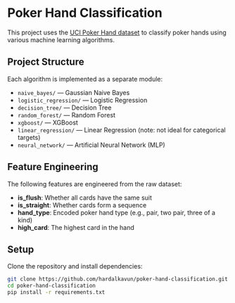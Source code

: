 
# Poker Hand Classification 

This project uses the [UCI Poker Hand dataset](https://archive.ics.uci.edu/ml/datasets/poker+hand) to classify poker hands using various machine learning algorithms.

## Project Structure

Each algorithm is implemented as a separate module:

- `naive_bayes/` — Gaussian Naive Bayes
- `logistic_regression/` — Logistic Regression
- `decision_tree/` — Decision Tree
- `random_forest/` — Random Forest
- `xgboost/` — XGBoost
- `linear_regression/` — Linear Regression (note: not ideal for categorical targets)
- `neural_network/` — Artificial Neural Network (MLP)

## Feature Engineering

The following features are engineered from the raw dataset:

- **is_flush**: Whether all cards have the same suit
- **is_straight**: Whether cards form a sequence
- **hand_type**: Encoded poker hand type (e.g., pair, two pair, three of a kind)
- **high_card**: The highest card in the hand

## Setup

Clone the repository and install dependencies:

```bash
git clone https://github.com/hardalkavun/poker-hand-classification.git
cd poker-hand-classification
pip install -r requirements.txt
